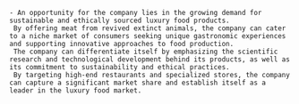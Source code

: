     - An opportunity for the company lies in the growing demand for sustainable and ethically sourced luxury food products.
     By offering meat from revived extinct animals, the company can cater to a niche market of consumers seeking unique gastronomic experiences and supporting innovative approaches to food production.
     The company can differentiate itself by emphasizing the scientific research and technological development behind its products, as well as its commitment to sustainability and ethical practices.
     By targeting high-end restaurants and specialized stores, the company can capture a significant market share and establish itself as a leader in the luxury food market.

